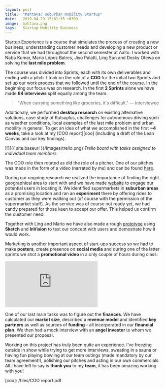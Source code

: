 ```yaml
---
layout: post
title:  "Mahtava: suburban mobility Startup"
date:   2019-04-29 15:01:35 +0300
image:  mahtava.png
tags:   Startup Mobility Business
---
```

Startup Experience is a course that simulates the process of creating a new business, understanding customer needs and developing a new product or service that we had throughout the second semester at Aalto. I worked with Naba Kumar, Mario López Batres, Jiyo Palatti, Ling Sun and Dosky Otewa on solving the **last mile problem**.

The course was divided into Sprints, each with its own deliverables and ending with a pitch. I took on the role of a **COO** for the initial two Sprints and set up our work process that we followed until the end of the course. In the beginning our focus was on research. In the first **2 Sprints** alone we have made **64 interviews** split equally among the team.

> "When carrying something like groceries, it's difficult." — Interviewee

Additionaly, we performed **desktop research** on existing alternative solutions, case study of Kutsuplus, challenges for autonomous driving such as weather conditions, local examples of the last mile problem and urban mobility in general. To get an idea of what we accomplished in the first **~4 weeks**, take a look at my [COO report][coo] (including a draft of the Lean Canvas and our key findings).

![]({{ site.baseurl }}/images/trello.png)
*Trello board with tasks assigned to individual team members*

The COO role then rotated as did the role of a pitcher. One of our pitches was made in the form of a video (narrated by me) and can be found [here][pitch].

During our ongoing research we realized the importance of finding the right geographical area to start with and we have made [website][website] to engage our potential users in locating it. We identified supermarkets in **suburban areas** as a promising location and ran an **experiment** there by offering rides to customer as they were walking out (of course with the permission of the supermarket staff). As the service was of course not ready yet, we had candy prepared for those keen to accept our offer. This helped us confirm the customer need.

Together with Ling and Mario we have also made a rough [prototype][prototype] using **Sketch** and **InVision** to test our concept with users and demostrate how it would work.

Marketing is another important aspect of start-ups success so we had to make **posters**, create presence on **social media** and during one of the latter sprints we shot a **promotional video** in a only couple of hours during class:

<iframe src="https://www.youtube.com/embed/xW-nx60xmmM" frameborder="0" allowfullscreen></iframe>
<br>

One of our last main tasks was to figure out the **finances**. We have calculated our **market size**, described a **revenue model** and identified **key partners** as well as sources of **funding** - all incorporated in our **financial plan**. We then had a mock interview with an **angel investor** to whom we presented our proposal.

Working on this project has truly been quite an experience. I've freezing outside in show while trying to get more interviews, sweating in a sauna or having fun playing bowling at our team outings (made mandatory by our team agreement!), polishing our pitches and acting in our own commercials. All I have left to say is **thank you** to my **team**, it has been amazing working with you!


[website]: https://mahtava-oy.firebaseapp.com/
[prototype]: https://invis.io/U9R6O398QXC
[video]: https://www.youtube.com/watch?v=xW-nx60xmmM
[pitch]: https://www.youtube.com/watch?v=HNM1QWPTxfk
[coo]: /files/COO report.pdf